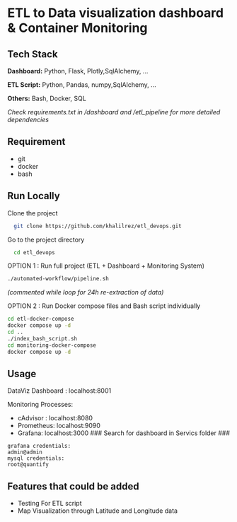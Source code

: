 # ETL to Data visualization dashboard & Container Monitoring #
## Tech Stack  
**Dashboard:** Python, Flask, Plotly,SqlAlchemy, ...

**ETL Script:** Python, Pandas, numpy,SqlAlchemy, ...

**Others:** Bash, Docker, SQL


*Check requirements.txt in /dashboard and /etl_pipeline for more detailed dependencies*

## Requirement
- git
- docker
- bash
## Run Locally  
Clone the project  

~~~bash  
  git clone https://github.com/khalilrez/etl_devops.git
~~~

Go to the project directory  

~~~bash  
  cd etl_devops
~~~

OPTION 1 : Run full project (ETL + Dashboard + Monitoring System)  

~~~bash  
./automated-workflow/pipeline.sh
~~~
*(commented while loop for 24h re-extraction of data)*

OPTION 2 : Run Docker compose files and Bash script individually  

~~~bash  
cd etl-docker-compose
docker compose up -d
cd ..
./index_bash_script.sh
cd monitoring-docker-compose
docker compose up -d
~~~  

## Usage
DataViz Dashboard : localhost:8001

Monitoring Processes:
- cAdvisor : localhost:8080
- Prometheus: localhost:9090
- Grafana: localhost:3000 ### Search for dashboard in Servics folder ###

~~~
grafana credentials:
admin@admin
mysql credentials:
root@quantify
~~~  

## Features that could be added
- Testing For ETL script
- Map Visualization through Latitude and Longitude data